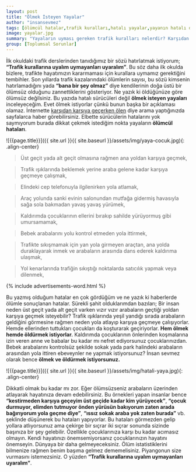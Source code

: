 ```yaml
---
layout: post
title: "Ölmek İsteyen Yayalar"
author: "insansevmez"
tags: [ölümcül hatalar,trafik kuralları,hatalı yayalar,yayanın hatalı davranışları,trafikte çocuklar,toplumsal sorunlar]
image: yayalar.jpg
summary: "Yayaların uyması gereken trafik kuralları nelerdir? Karşıdan karşıya geçerken önce hangi tarafa bakmalıyız? Trafik ışığı olmayan yerlerde karşıya geçerken nelere dikkat etmeliyiz? Trafik ışığı olmayan yerlerde karşıdan karşıya nasıl geçilir? Yaya geçidi yoksa karşıya nasıl geçeriz? Karşıdan karşıya geçerken neleri kullanmalıyız? Karşıdan karşıya geçerken nasıl geçmeliyiz?"
group: [Toplumsal Sorunlar]
---
```


İlk okuldaki trafik derslerinden tanıdığımız bir sözü hatırlatmak istiyorum; **“Trafik kurallarına uyalım uymayanları uyaralım”**. Bu söz daha ilk okulda bizlere, trafikte hayatımızın kararmaması için kurallara uymamız gerektiğini tembihler. Son yıllarda trafik kazalarındaki ölümlerin sayısı, bu sözü kimsenin hatırlamadığını yada **“bana bir şey olmaz”** diye kendilerinin doğa üstü bir ölümsüz olduğunu zannettiklerini gösteriyor. Ne yazık ki öldüğünüze göre ölümsüz değilsiniz. Bu yazıda hatalı sürücüleri değil **ölmek isteyen yayaları** inceleyeceğim. Evet ölmek istiyorlar çünkü bunun başka bir açıklaması olamaz. İnternette [karşıdan karşıya geçerken ölen](https://www.google.com.tr/search?q=kar%C5%9F%C4%B1dan+kar%C5%9F%C4%B1ya+ge%C3%A7erken+%C3%B6len&rlz=1C1CHFX_enTR761TR761&oq=kar%C5%9F%C4%B1dan+kar%C5%9F%C4%B1ya+ge%C3%A7erken+%C3%B6len&aqs=chrome..69i57j0.1448j0j7&sourceid=chrome&ie=UTF-8) diye arama yaptığınızda sayfalarca haber görebilirsiniz. Elbette sürücülerin hatalarını yok saymıyorum burada dikkat çekmek istediğim nokta yayaların **ölümcül hataları**. 

![{{page.title}}]({{ site.url }}{{ site.baseurl }}/assets/img/yaya-cocuk.jpg){: .align-center}

>Üst geçit yada alt geçit olmasına rağmen ana yoldan karşıya geçmek, 

>Trafik ışıklarında beklemek yerine araba gelene kadar karşıya geçmeye çalışmak, 

>Elindeki cep telefonuyla ilgilenirken yola atlamak, 

>Araç yolunda sanki evinin salonundan mutfağa gidermiş havasıyla sağa sola bakmadan yavaş yavaş yürümek,

>Kaldırımda çocuklarının ellerini bırakıp sahilde yürüyormuş gibi umursamamak,

>Bebek arabalarını yolu kontrol etmeden yola ittirmek, 

>Trafikte sıkışmamak için yan yola girmeyen araçtan, ana yolda duraklayarak inmek ve arabaların arasında dans ederek kaldırıma ulaşmak, 

>Yol kenarlarında trafiğin sıkıştığı noktalarda satıcılık yapmak veya dilenmek,

{% include advertisements-word.html %}

Bu yazmış olduğum hatalar en çok gördüğüm ve ne yazık ki haberlerde ölümle sonuçlanan hatalar. Sürekli şahit olduklarımdan bazıları; Bir insan neden üst geçit yada alt geçit varken vızır vızır arabaların geçtiği yoldan karşıya geçmek isteyebilir? Trafik ışıklarında yeşil yandığı sırada arabaların geldiğini görmesine rağmen neden yola atlayıp karşıya geçmeye çalışıyorlar. Hemde ellerinden tuttukları çocukları da koşturarak geçiriyorlar. **Hem ölmek hemde öldürmek istiyorlar.** Kaldırımda çocuklarının önlerinden koşmalarına izin veren anne ve babalar bu kadar mı nefret ediyorsunuz çocuklarınızdan. Bebek arabalarını kontrolsüz şekilde sokak yada park halindeki arabaların arasından yola ittiren ebeveynler ne yapmak istiyorsunuz? İnsan sevmez olarak bence **ölmek ve öldürmek istiyorsunuz.**

![{{page.title}}]({{ site.url }}{{ site.baseurl }}/assets/img/hatali-yaya.jpg){: .align-center}

Dikkatli olmak bu kadar mı zor. Eğer ölümsüzseniz arabaların üzerinden atlayarak hayatınıza devam edebilirsiniz. Bu örnekleri yapan insanlar bence **“kestirmeden karşıya geçeyim üst geçide kadar kim yürüyecek”**, **“çocuk durmuyor, elimden tutmuyor önden yürüsün bakıyorum zaten arada bağırıyorum yola geçme diye”**, **“ıssız sokak araba yok zaten burada”** vb. şeklinde düşünerek bu hataları yapıyorlar. Bu hataları görmezden gelip yollara atlıyorsunuz ama çekirge bir sıçrar iki sıçrar sonunda sizinde başınıza bir şey gelebilir. Özellikle çocuklarınıza karşı bu kadar acımasız olmayın. Kendi hayatınızı önemsemiyorsanız çocuklarınızın hayatını önemseyin. Dünyaya bir daha gelmeyeceksiniz. Ölüm istatistiklerini bilmenize rağmen benim başıma gelmez dememelisiniz. Piyangonun size vurmasını istemezsiniz. O yüzden **“Trafik kurallarına uyalım uymayanları uyaralım”**.


